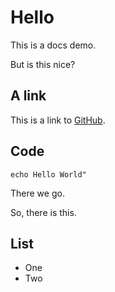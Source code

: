 # Hello

This is a docs demo.

But is this nice?

## A link

This is a link to [GitHub](https://github.com "Link to GitHub").

## Code

```shell
echo Hello World"
```

There we go.

So, there is this.

## List

- One
- Two
